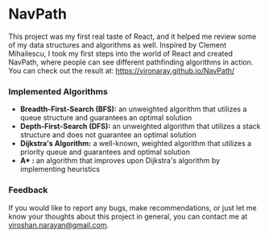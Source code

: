 # NavPath

This project was my first real taste of React, and it helped me review some of my data structures and algorithms as well. Inspired by Clement Mihailescu, I took my first steps into the world of React and created NavPath, where people can see different pathfinding algorithms in action. You can check out the result at: https://vironaray.github.io/NavPath/


### Implemented Algorithms

* __Breadth-First-Search (BFS):__ an unweighted algorithm that utilizes a queue structure and guarantees an optimal solution
* __Depth-First-Search (DFS):__ an unweighted algorithm that utilizes a stack structure and does not guarantee an optimal solution
* __Dijkstra's Algorithm:__ a well-known, weighted algorithm that utilizes a priority queue and guarantees and optimal solution
* __A* :__ an algorithm that improves upon Dijkstra's algorithm by implementing heuristics


### Feedback

If you would like to report any bugs, make recommendations, or just let me know your thoughts about this project in general, you can contact me at viroshan.narayan@gmail.com.
